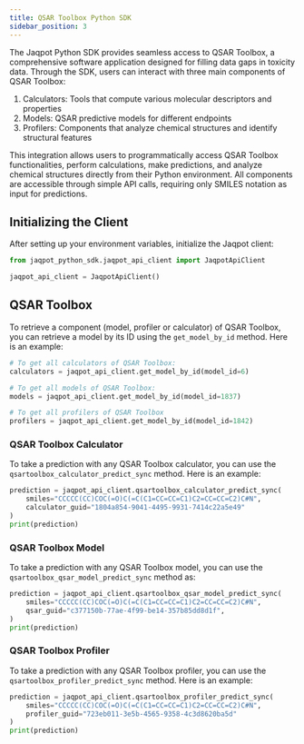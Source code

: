 ```yaml
---
title: QSAR Toolbox Python SDK
sidebar_position: 3
---
```


The Jaqpot Python SDK provides seamless access to QSAR Toolbox, a comprehensive software application designed for filling data gaps in toxicity data. Through the SDK, users can interact with three main components of QSAR Toolbox:

1. Calculators: Tools that compute various molecular descriptors and properties
2. Models: QSAR predictive models for different endpoints
3. Profilers: Components that analyze chemical structures and identify structural features

This integration allows users to programmatically access QSAR Toolbox functionalities, perform calculations, make predictions, and analyze chemical structures directly from their Python environment. All components are accessible through simple API calls, requiring only SMILES notation as input for predictions.

## Initializing the Client

After setting up your environment variables, initialize the Jaqpot client:

```python
from jaqpot_python_sdk.jaqpot_api_client import JaqpotApiClient

jaqpot_api_client = JaqpotApiClient()
```

## QSAR Toolbox

To retrieve a component (model, profiler or calculator) of QSAR Toolbox, you can retrieve a model by its ID using the `get_model_by_id` method. Here is an example:

```python
# To get all calculators of QSAR Toolbox:
calculators = jaqpot_api_client.get_model_by_id(model_id=6)

# To get all models of QSAR Toolbox:
models = jaqpot_api_client.get_model_by_id(model_id=1837)

# To get all profilers of QSAR Toolbox
profilers = jaqpot_api_client.get_model_by_id(model_id=1842)

```

### QSAR Toolbox Calculator

To take a prediction with any QSAR Toolbox calculator, you can use the `qsartoolbox_calculator_predict_sync` method. Here is an example:

```python
prediction = jaqpot_api_client.qsartoolbox_calculator_predict_sync(
    smiles="CCCCC(CC)COC(=O)C(=C(C1=CC=CC=C1)C2=CC=CC=C2)C#N",
    calculator_guid="1804a854-9041-4495-9931-7414c22a5e49"
)
print(prediction)
```

### QSAR Toolbox Model

To take a prediction with any QSAR Toolbox model, you can use the `qsartoolbox_qsar_model_predict_sync` method as:

```python
prediction = jaqpot_api_client.qsartoolbox_qsar_model_predict_sync(
    smiles="CCCCC(CC)COC(=O)C(=C(C1=CC=CC=C1)C2=CC=CC=C2)C#N",
    qsar_guid="c377150b-77ae-4f99-be14-357b85dd8d1f",
)
print(prediction)
```

### QSAR Toolbox Profiler

To take a prediction with any QSAR Toolbox profiler, you can use the `qsartoolbox_profiler_predict_sync` method. Here is an example:

```python
prediction = jaqpot_api_client.qsartoolbox_profiler_predict_sync(
    smiles="CCCCC(CC)COC(=O)C(=C(C1=CC=CC=C1)C2=CC=CC=C2)C#N",
    profiler_guid="723eb011-3e5b-4565-9358-4c3d8620ba5d"
)
print(prediction)
```
